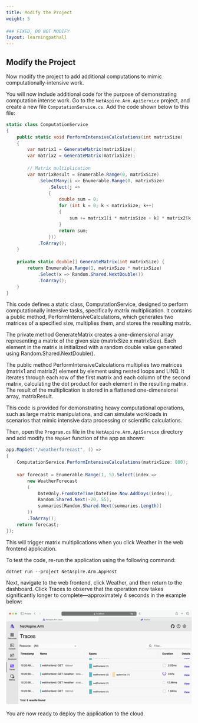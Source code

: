 ```yaml
---
title: Modify the Project
weight: 5

### FIXED, DO NOT MODIFY
layout: learningpathall
---
```


## Modify the Project

Now modify the project to add additional computations to mimic computationally-intensive work.

You will now include additional code for the purpose of demonstrating computation intense work. Go to the `NetAspire.Arm.ApiService` project, and create a new file `ComputationService.cs`. Add the code shown below to this file:

```cs
static class ComputationService
{
    public static void PerformIntensiveCalculations(int matrixSize)
    {
        var matrix1 = GenerateMatrix(matrixSize);
        var matrix2 = GenerateMatrix(matrixSize);

        // Matrix multiplication 
        var matrixResult = Enumerable.Range(0, matrixSize)            
            .SelectMany(i => Enumerable.Range(0, matrixSize)
                .Select(j =>
                {
                    double sum = 0;
                    for (int k = 0; k < matrixSize; k++)
                    {
                        sum += matrix1[i * matrixSize + k] * matrix2[k * matrixSize + j];
                    }
                    return sum;
                }))
            .ToArray();        
    }

    private static double[] GenerateMatrix(int matrixSize) {
        return Enumerable.Range(1, matrixSize * matrixSize)
            .Select(x => Random.Shared.NextDouble())
            .ToArray();
    }   
}
```

This code defines a static class, ComputationService, designed to perform computationally intensive tasks, specifically matrix multiplication. It contains a public method, PerformIntensiveCalculations, which generates two matrices of a specified size, multiplies them, and stores the resulting matrix.

The private method GenerateMatrix creates a one-dimensional array representing a matrix of the given size (matrixSize x matrixSize). Each element in the matrix is initialized with a random double value generated using Random.Shared.NextDouble().

The public method PerformIntensiveCalculations multiplies two matrices (matrix1 and matrix2) element by element using nested loops and LINQ. It iterates through each row of the first matrix and each column of the second matrix, calculating the dot product for each element in the resulting matrix. The result of the multiplication is stored in a flattened one-dimensional array, matrixResult.

This code is provided for demonstrating heavy computational operations, such as large matrix manipulations, and can simulate workloads in scenarios that mimic intensive data processing or scientific calculations.

Then, open the `Program.cs` file in the `NetAspire.Arm.ApiService` directory and add modify the `MapGet` function of the app as shown:

```cs
app.MapGet("/weatherforecast", () =>
{
    ComputationService.PerformIntensiveCalculations(matrixSize: 800);

    var forecast = Enumerable.Range(1, 5).Select(index =>
        new WeatherForecast
        (
            DateOnly.FromDateTime(DateTime.Now.AddDays(index)),
            Random.Shared.Next(-20, 55),
            summaries[Random.Shared.Next(summaries.Length)]
        ))
        .ToArray();
    return forecast;
});
```

This will trigger matrix multiplications when you click Weather in the web frontend application.

To test the code, re-run the application using the following command:

```console
dotnet run --project NetAspire.Arm.AppHost 
```

Next, navigate to the web frontend, click Weather, and then return to the dashboard. Click Traces to observe that the operation now takes significantly longer to complete—approximately 4 seconds in the example below:

![fig4](figures/04.png)

You are now ready to deploy the application to the cloud.
